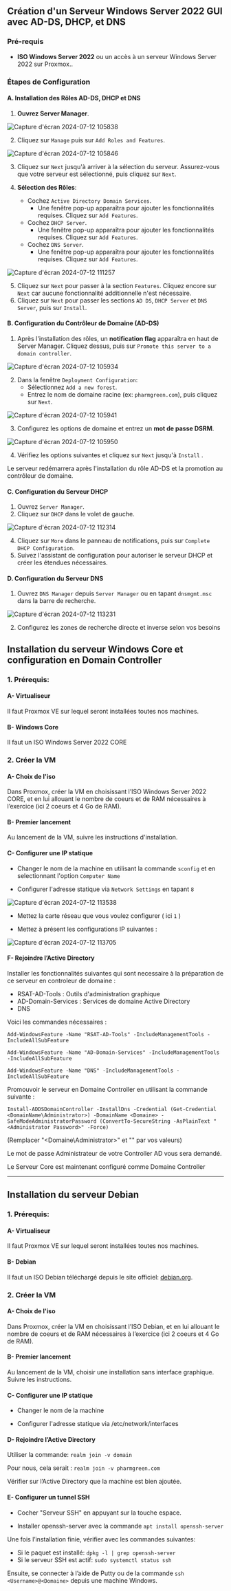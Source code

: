 
## Création d'un Serveur Windows Server 2022 GUI avec AD-DS, DHCP, et DNS

### Pré-requis
- **ISO Windows Server 2022** ou un accès à un serveur Windows Server 2022 sur Proxmox..

### Étapes de Configuration

#### A. Installation des Rôles AD-DS, DHCP et DNS

1. **Ouvrez Server Manager**.

![Capture d'écran 2024-07-12 105838](https://github.com/user-attachments/assets/898264bf-f831-4bde-bb9b-e2c9eb3cbc70)

2. Cliquez sur `Manage` puis sur `Add Roles and Features`.

![Capture d'écran 2024-07-12 105846](https://github.com/user-attachments/assets/338964b7-f0a3-42b5-accf-450a22c2ff17)


3. Cliquez sur `Next` jusqu'à arriver à la sélection du serveur. Assurez-vous que votre serveur est sélectionné, puis cliquez sur `Next`.

4. **Sélection des Rôles**:
   - Cochez `Active Directory Domain Services`.
     - Une fenêtre pop-up apparaîtra pour ajouter les fonctionnalités requises. Cliquez sur `Add Features`.
   - Cochez `DHCP Server`.
     - Une fenêtre pop-up apparaîtra pour ajouter les fonctionnalités requises. Cliquez sur `Add Features`.
   - Cochez `DNS Server`.
     - Une fenêtre pop-up apparaîtra pour ajouter les fonctionnalités requises. Cliquez sur `Add Features`.

 ![Capture d'écran 2024-07-12 111257](https://github.com/user-attachments/assets/9f1c436b-ea1a-4ee8-ab2d-7b35369d0f6c)

5. Cliquez sur `Next` pour passer à la section `Features`. Cliquez encore sur `Next` car aucune fonctionnalité additionnelle n'est nécessaire.
6. Cliquez sur `Next` pour passer les sections `AD DS`, `DHCP Server` et `DNS Server`, puis sur `Install`.

#### B. Configuration du Contrôleur de Domaine (AD-DS)

1. Après l'installation des rôles, un **notification flag** apparaîtra en haut de Server Manager. Cliquez dessus, puis sur `Promote this server to a domain controller`.

![Capture d'écran 2024-07-12 105934](https://github.com/user-attachments/assets/2c4e5163-4149-49c0-b0b7-34a9353b6531)

2. Dans la fenêtre `Deployment Configuration`:
   - Sélectionnez `Add a new forest`.
   - Entrez le nom de domaine racine (ex: `pharmgreen.com`), puis cliquez sur `Next`.
  
![Capture d'écran 2024-07-12 105941](https://github.com/user-attachments/assets/8a65be71-96e4-4b39-b97d-65421e9f73ec)

3. Configurez les options de domaine et entrez un **mot de passe DSRM**.

![Capture d'écran 2024-07-12 105950](https://github.com/user-attachments/assets/3fa7061a-8a7f-4c0d-85e4-94eb5ee16a7c)

4. Vérifiez les options suivantes et cliquez sur `Next` jusqu'à `Install` .

Le serveur redémarrera après l'installation du rôle AD-DS et la promotion au contrôleur de domaine.

#### C. Configuration du Serveur DHCP

1. Ouvrez `Server Manager`.
2. Cliquez sur `DHCP` dans le volet de gauche.

![Capture d'écran 2024-07-12 112314](https://github.com/user-attachments/assets/ed5fcb8c-1b31-4218-96d0-c73d344dcb8e)

4. Cliquez sur `More` dans le panneau de notifications, puis sur `Complete DHCP Configuration`.
5. Suivez l'assistant de configuration pour autoriser le serveur DHCP et créer les étendues nécessaires.

#### D. Configuration du Serveur DNS

1. Ouvrez `DNS Manager` depuis `Server Manager` ou en tapant `dnsmgmt.msc` dans la barre de recherche.

![Capture d'écran 2024-07-12 113231](https://github.com/user-attachments/assets/76c08333-c6dd-45eb-a782-40b8c28dad88)

2. Configurez les zones de recherche directe et inverse selon vos besoins


## Installation du serveur Windows Core et configuration en Domain Controller

### 1. Prérequis:

#### A- Virtualiseur

Il faut Proxmox VE sur lequel seront installées toutes nos machines.

#### B- Windows Core

Il faut un ISO Windows Server 2022 CORE 

### 2. Créer la VM 

#### A- Choix de l'iso

Dans Proxmox, créer la VM en choisissant l’ISO Windows Server 2022 CORE, et en lui allouant le nombre de coeurs et de RAM nécessaires à l’exercice (ici 2 coeurs et 4 Go de RAM).

#### B- Premier lancement

Au lancement de la VM, suivre les instructions d'installation.

#### C- Configurer une IP statique

- Changer le nom de la machine en utilisant la commande `sconfig` et en selectionnant l'option `Computer Name`

- Configurer l'adresse statique via `Network Settings` en tapant `8` 

![Capture d'écran 2024-07-12 113538](https://github.com/user-attachments/assets/f9edbf02-3eb6-41b2-b933-34db72dae0f7)

- Mettez la carte réseau que vous voulez configurer ( ici `1` )

- Mettez à présent  les configurations IP suivantes :

![Capture d'écran 2024-07-12 113705](https://github.com/user-attachments/assets/7171c1fe-79ed-4a02-aeea-26b1e970e91d)

#### F- Rejoindre l’Active Directory

Installer les fonctionnalités suivantes qui sont necessaire à la préparation de ce serveur en controleur de domaine :

- RSAT-AD-Tools : Outils d'administration graphique
- AD-Domain-Services : Services de domaine Active Directory
- DNS

Voici les commandes nécessaires :

`Add-WindowsFeature -Name "RSAT-AD-Tools" -IncludeManagementTools -IncludeAllSubFeature`

`Add-WindowsFeature -Name "AD-Domain-Services" -IncludeManagementTools -IncludeAllSubFeature`

`Add-WindowsFeature -Name "DNS" -IncludeManagementTools -IncludeAllSubFeature`

Promouvoir le serveur en Domaine Controller en utilisant la commande suivante :

`Install-ADDSDomainController -InstallDns -Credential (Get-Credential <DomainName\Administrator>) -DomainName <Domaine> -SafeModeAdministratorPassword (ConvertTo-SecureString -AsPlainText "<Administrator Password>" -Force)`

(Remplacer "<Domaine\Administrator>" et "<Domaine >" par vos valeurs)

Le mot de passe Administrateur de votre Controller AD vous sera demandé.

Le Serveur Core est maintenant configuré comme Domaine Controller 



---
## Installation du serveur Debian

### 1. Prérequis:

#### A- Virtualiseur

Il faut Proxmox VE sur lequel seront installées toutes nos machines.

#### B- Debian

Il faut un ISO Debian téléchargé depuis le site officiel: [debian.org](https://www.debian.org/index.fr.html).

### 2. Créer la VM 

#### A- Choix de l'iso

Dans Proxmox, créer la VM en choisissant l’ISO Debian, et en lui allouant le nombre de coeurs et de RAM nécessaires à l’exercice (ici 2 coeurs et 4 Go de RAM).

#### B- Premier lancement

Au lancement de la VM, choisir une installation sans interface graphique. Suivre les instructions.

#### C- Configurer une IP statique

- Changer le nom de la machine

- Configurer l'adresse statique via /etc/network/interfaces

#### D- Rejoindre l’Active Directory

Utiliser la commande: `realm join -v domain`

Pour nous, cela serait : `realm join -v pharmgreen.com`

Vérifier sur l’Active Directory que la machine est bien ajoutée.

#### E- Configurer un tunnel SSH

- Cocher "Serveur SSH" en appuyant sur la touche espace.

- Installer openssh-server avec la commande `apt install openssh-server`

Une fois l’installation finie, vérifier avec les commandes suivantes:
- Si le paquet est installé: `dpkg -l | grep openssh-server`
- Si le serveur SSH est actif: `sudo systemctl status ssh`

Ensuite, se connecter à l’aide de Putty ou de la commande `ssh <Username>@<Domaine>` depuis une machine Windows.


